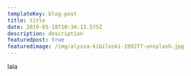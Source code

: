 ```yaml
---
templateKey: blog-post
title: title
date: 2019-05-18T10:34:13.575Z
description: description
featuredpost: true
featuredimage: /img/alyssa-kibiloski-199277-unsplash.jpg
---
```

lala
